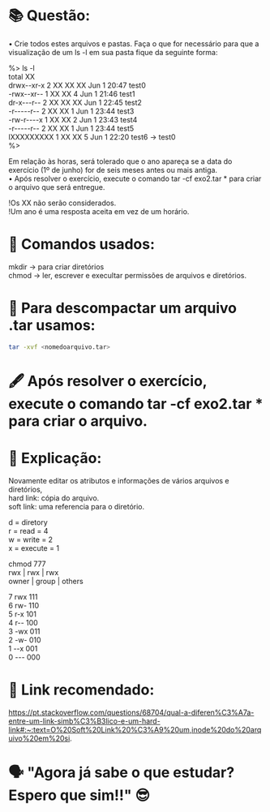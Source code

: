 # 📚 Questão:

• Crie todos estes arquivos e pastas. Faça o que for necessário para que a visualização
de um ls -l em sua pasta fique da seguinte forma:

%> ls -l <br>
total XX <br>
drwx--xr-x 2 XX XX XX Jun 1 20:47 test0 <br>
-rwx--xr-- 1 XX XX 4 Jun 1 21:46 test1 <br>
dr-x---r-- 2 XX XX XX Jun 1 22:45 test2 <br>
-r-----r-- 2 XX XX 1 Jun 1 23:44 test3 <br>
-rw-r----x 1 XX XX 2 Jun 1 23:43 test4 <br>
-r-----r-- 2 XX XX 1 Jun 1 23:44 test5 <br>
lXXXXXXXXX 1 XX XX 5 Jun 1 22:20 test6 -> test0 <br>
%> <br>

Em relação às horas, será tolerado que o ano apareça se a data do exercício (1º de junho) for de seis meses antes ou mais antiga. <br>
• Após resolver o exercício, execute o comando tar -cf exo2.tar * para criar o arquivo que será entregue. <br>

!Os XX não serão considerados. <br>
!Um ano é uma resposta aceita em vez de um horário. <br>

# 🖖 Comandos usados:
mkdir -> para criar diretórios <br>
chmod -> ler, escrever e execultar permissões de arquivos e diretórios. <br>

# 🔰 Para descompactar um arquivo .tar usamos:

```sh
tar -xvf <nomedoarquivo.tar>
```

# 🖋️ Após resolver o exercício, execute o comando tar -cf exo2.tar * para criar o arquivo.

# 📝 Explicação: 
Novamente editar os atributos e informações de vários arquivos e diretórios, <br>
hard link: cópia do arquivo. <br>
soft link: uma referencia para o diretório. <br>

d = diretory <br>
r = read = 4 <br>
w = write = 2 <br>
x = execute = 1 <br>

chmod 777 <br>
rwx | rwx | rwx <br>
owner | group | others <br>

7 rwx 111 <br>
6 rw- 110 <br>
5 r-x 101 <br>
4 r-- 100 <br>
3 -wx 011 <br>
2 -w- 010 <br>
1 --x 001 <br>
0 --- 000 <br>

# 🤖 Link recomendado:
https://pt.stackoverflow.com/questions/68704/qual-a-diferen%C3%A7a-entre-um-link-simb%C3%B3lico-e-um-hard-link#:~:text=O%20Soft%20Link%20%C3%A9%20um,inode%20do%20arquivo%20em%20si.

# 🗣️ "Agora já sabe o que estudar? Espero que sim!!" 😎
